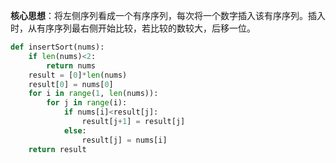 **核心思想**：将左侧序列看成一个有序序列，每次将一个数字插入该有序序列。插入时，从有序序列最右侧开始比较，若比较的数较大，后移一位。
```python
def insertSort(nums):
    if len(nums)<2:
        return nums
    result = [0]*len(nums)
    result[0] = nums[0]
    for i in range(1, len(nums)):
        for j in range(i):
            if nums[i]<result[j]:
                result[j+1] = result[j]
            else:
                result[j] = nums[i]
    return result
```